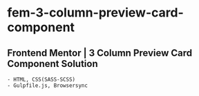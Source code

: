 # fem-3-column-preview-card-component

## Frontend Mentor | 3 Column Preview Card Component Solution

```
- HTML, CSS(SASS-SCSS)
- Gulpfile.js, Browsersync

```

